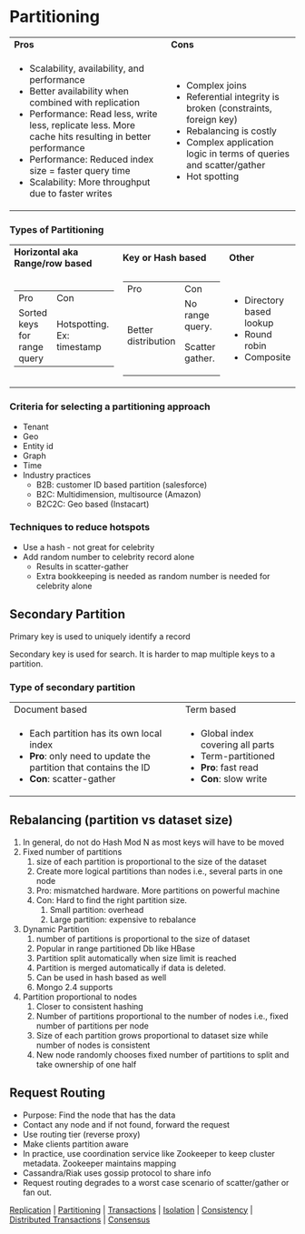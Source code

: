 

# Partitioning


<table>
  <tr>
   <td><strong>Pros</strong>
   </td>
   <td><strong>Cons</strong>
   </td>
  </tr>
  <tr>
   <td>
<ul>

<li>Scalability, availability, and performance

<li>Better availability when combined with replication

<li>Performance: Read less, write less, replicate less. More cache hits resulting in better performance

<li>Performance: Reduced index size = faster query time

<li>Scalability: More throughput due to faster writes 
</li>
</ul>
   </td>
   <td>
<ul>

<li>Complex joins

<li>Referential integrity is broken (constraints, foreign key)

<li>Rebalancing is costly

<li>Complex application logic in terms of queries and scatter/gather

<li>Hot spotting
</li>
</ul>
   </td>
  </tr>
</table>



### Types of Partitioning


<table>
  <tr>
   <td><strong>Horizontal aka Range/row based</strong>
   </td>
   <td><strong>Key or Hash based</strong>
   </td>
   <td><strong>Other </strong>
   </td>
  </tr>
  <tr>
   <td>

<table>
  <tr>
   <td>Pro
   </td>
   <td>Con
   </td>
  </tr>
  <tr>
   <td>Sorted keys for range query
   </td>
   <td>Hotspotting. Ex: timestamp
   </td>
  </tr>
</table>


   </td>
   <td>

<table>
  <tr>
   <td>Pro
   </td>
   <td>Con
   </td>
  </tr>
  <tr>
   <td>Better distribution
   </td>
   <td>No range query.
<p>
Scatter gather.
   </td>
  </tr>
</table>


   </td>
   <td>


* Directory based lookup
* Round robin
* Composite
   </td>
  </tr>
</table>




### Criteria for selecting a partitioning approach



* Tenant
* Geo
* Entity id
* Graph
* Time
* Industry practices
    * B2B: customer ID based partition (salesforce)
    * B2C: Multidimension, multisource (Amazon)
    * B2C2C: Geo based (Instacart)


### Techniques to reduce hotspots



* Use a hash - not great for celebrity
* Add random number to celebrity record alone
    * Results in scatter-gather
    * Extra bookkeeping is needed as random number is needed for celebrity alone


## Secondary Partition

Primary key is used to uniquely identify a record

Secondary key is used for search. It is harder to map multiple keys to a partition.


### Type of secondary partition


<table>
  <tr>
   <td>Document based 
   </td>
   <td>Term based
   </td>
  </tr>
  <tr>
   <td>
<ul>

<li>Each partition has its own local index

<li><strong>Pro</strong>: only need to update the partition that contains the ID

<li><strong>Con</strong>: scatter-gather
</li>
</ul>
   </td>
   <td>
<ul>

<li>Global index covering all parts

<li>Term-partitioned

<li><strong>Pro</strong>: fast read

<li><strong>Con</strong>: slow write
</li>
</ul>
   </td>
  </tr>
</table>



## Rebalancing (partition vs dataset size)



1. In general, do not do Hash Mod N as most keys will have to be moved
2. Fixed number of partitions
    1. size of each partition is proportional to the size of the dataset
    2. Create more logical partitions than nodes i.e., several parts in one node
    3. Pro: mismatched hardware. More partitions on powerful machine
    4. Con: Hard to find the right partition size. 
        1. Small partition: overhead
        2. Large partition: expensive to rebalance
3. Dynamic Partition
    1. number of partitions is proportional to the size of dataset
    2. Popular in range partitioned Db like HBase
    3. Partition split automatically when size limit is reached
    4. Partition is merged automatically if data is deleted.
    5. Can be used in hash based as well 
    6. Mongo 2.4 supports 
4. Partition proportional to nodes
    1. Closer to consistent hashing
    2. Number of partitions proportional to the number of nodes i.e., fixed number of partitions per node
    3. Size of each partition grows proportional to dataset size while number of nodes is consistent
    4. New node randomly chooses fixed number of partitions to split and take ownership of one half


## Request Routing



* Purpose: Find the node that has the data
* Contact any node and if not found, forward the request
* Use routing tier (reverse proxy)
* Make clients partition aware
* In practice, use coordination service like Zookeeper to keep cluster metadata. Zookeeper maintains mapping
* Cassandra/Riak uses gossip protocol to share info
* Request routing degrades to a worst case scenario of scatter/gather or fan out.


[Replication](replication.md) | [Partitioning](partitioning.md) | [Transactions](transaction.md) | [Isolation](isolation.md) | [Consistency](consistency.md) | [Distributed Transactions](distributed_transactions.md) | [Consensus](consensus.md)